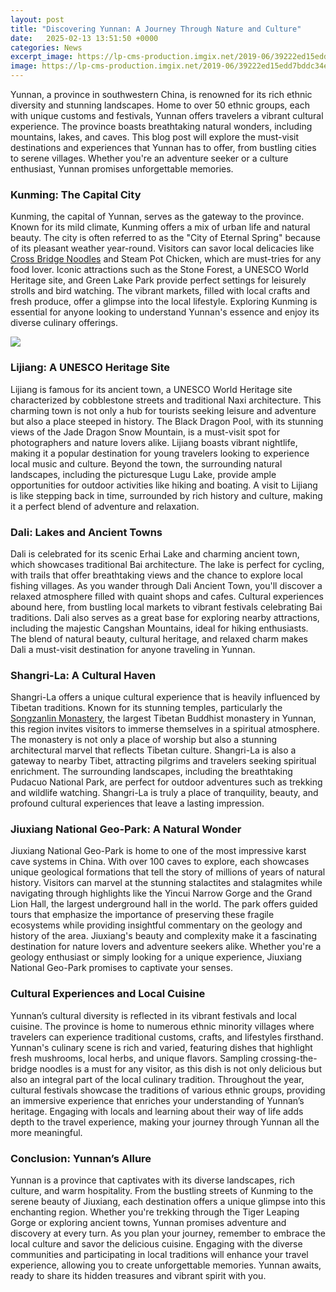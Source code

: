 ```yaml
---
layout: post
title: "Discovering Yunnan: A Journey Through Nature and Culture"
date:   2025-02-13 13:51:50 +0000
categories: News
excerpt_image: https://lp-cms-production.imgix.net/2019-06/39222ed15edd7bddc34e8a97a235de31-black-dragon-pool-park.jpg?fit=crop&amp;q=40&amp;sharp=10&amp;vib=20&amp;auto=format&amp;ixlib=react-8.6.4
image: https://lp-cms-production.imgix.net/2019-06/39222ed15edd7bddc34e8a97a235de31-black-dragon-pool-park.jpg?fit=crop&amp;q=40&amp;sharp=10&amp;vib=20&amp;auto=format&amp;ixlib=react-8.6.4
---
```


Yunnan, a province in southwestern China, is renowned for its rich ethnic diversity and stunning landscapes. Home to over 50 ethnic groups, each with unique customs and festivals, Yunnan offers travelers a vibrant cultural experience. The province boasts breathtaking natural wonders, including mountains, lakes, and caves. This blog post will explore the must-visit destinations and experiences that Yunnan has to offer, from bustling cities to serene villages. Whether you're an adventure seeker or a culture enthusiast, Yunnan promises unforgettable memories.
### Kunming: The Capital City
Kunming, the capital of Yunnan, serves as the gateway to the province. Known for its mild climate, Kunming offers a mix of urban life and natural beauty. The city is often referred to as the "City of Eternal Spring" because of its pleasant weather year-round. Visitors can savor local delicacies like [Cross Bridge Noodles](https://us.edu.vn/en/Cross-bridge_noodles) and Steam Pot Chicken, which are must-tries for any food lover. Iconic attractions such as the Stone Forest, a UNESCO World Heritage site, and Green Lake Park provide perfect settings for leisurely strolls and bird watching. The vibrant markets, filled with local crafts and fresh produce, offer a glimpse into the local lifestyle. Exploring Kunming is essential for anyone looking to understand Yunnan's essence and enjoy its diverse culinary offerings.

![](https://lp-cms-production.imgix.net/2019-06/39222ed15edd7bddc34e8a97a235de31-black-dragon-pool-park.jpg?fit=crop&amp;q=40&amp;sharp=10&amp;vib=20&amp;auto=format&amp;ixlib=react-8.6.4)
### Lijiang: A UNESCO Heritage Site
Lijiang is famous for its ancient town, a UNESCO World Heritage site characterized by cobblestone streets and traditional Naxi architecture. This charming town is not only a hub for tourists seeking leisure and adventure but also a place steeped in history. The Black Dragon Pool, with its stunning views of the Jade Dragon Snow Mountain, is a must-visit spot for photographers and nature lovers alike. Lijiang boasts vibrant nightlife, making it a popular destination for young travelers looking to experience local music and culture. Beyond the town, the surrounding natural landscapes, including the picturesque Lugu Lake, provide ample opportunities for outdoor activities like hiking and boating. A visit to Lijiang is like stepping back in time, surrounded by rich history and culture, making it a perfect blend of adventure and relaxation.
### Dali: Lakes and Ancient Towns
Dali is celebrated for its scenic Erhai Lake and charming ancient town, which showcases traditional Bai architecture. The lake is perfect for cycling, with trails that offer breathtaking views and the chance to explore local fishing villages. As you wander through Dali Ancient Town, you'll discover a relaxed atmosphere filled with quaint shops and cafes. Cultural experiences abound here, from bustling local markets to vibrant festivals celebrating Bai traditions. Dali also serves as a great base for exploring nearby attractions, including the majestic Cangshan Mountains, ideal for hiking enthusiasts. The blend of natural beauty, cultural heritage, and relaxed charm makes Dali a must-visit destination for anyone traveling in Yunnan.
### Shangri-La: A Cultural Haven
Shangri-La offers a unique cultural experience that is heavily influenced by Tibetan traditions. Known for its stunning temples, particularly the [Songzanlin Monastery](https://us.edu.vn/en/Songzanlin_Monastery), the largest Tibetan Buddhist monastery in Yunnan, this region invites visitors to immerse themselves in a spiritual atmosphere. The monastery is not only a place of worship but also a stunning architectural marvel that reflects Tibetan culture. Shangri-La is also a gateway to nearby Tibet, attracting pilgrims and travelers seeking spiritual enrichment. The surrounding landscapes, including the breathtaking Pudacuo National Park, are perfect for outdoor adventures such as trekking and wildlife watching. Shangri-La is truly a place of tranquility, beauty, and profound cultural experiences that leave a lasting impression.
### Jiuxiang National Geo-Park: A Natural Wonder
Jiuxiang National Geo-Park is home to one of the most impressive karst cave systems in China. With over 100 caves to explore, each showcases unique geological formations that tell the story of millions of years of natural history. Visitors can marvel at the stunning stalactites and stalagmites while navigating through highlights like the Yincui Narrow Gorge and the Grand Lion Hall, the largest underground hall in the world. The park offers guided tours that emphasize the importance of preserving these fragile ecosystems while providing insightful commentary on the geology and history of the area. Jiuxiang's beauty and complexity make it a fascinating destination for nature lovers and adventure seekers alike. Whether you're a geology enthusiast or simply looking for a unique experience, Jiuxiang National Geo-Park promises to captivate your senses.
### Cultural Experiences and Local Cuisine
Yunnan’s cultural diversity is reflected in its vibrant festivals and local cuisine. The province is home to numerous ethnic minority villages where travelers can experience traditional customs, crafts, and lifestyles firsthand. Yunnan's culinary scene is rich and varied, featuring dishes that highlight fresh mushrooms, local herbs, and unique flavors. Sampling crossing-the-bridge noodles is a must for any visitor, as this dish is not only delicious but also an integral part of the local culinary tradition. Throughout the year, cultural festivals showcase the traditions of various ethnic groups, providing an immersive experience that enriches your understanding of Yunnan’s heritage. Engaging with locals and learning about their way of life adds depth to the travel experience, making your journey through Yunnan all the more meaningful.
### Conclusion: Yunnan’s Allure
Yunnan is a province that captivates with its diverse landscapes, rich culture, and warm hospitality. From the bustling streets of Kunming to the serene beauty of Jiuxiang, each destination offers a unique glimpse into this enchanting region. Whether you're trekking through the Tiger Leaping Gorge or exploring ancient towns, Yunnan promises adventure and discovery at every turn. As you plan your journey, remember to embrace the local culture and savor the delicious cuisine. Engaging with the diverse communities and participating in local traditions will enhance your travel experience, allowing you to create unforgettable memories. Yunnan awaits, ready to share its hidden treasures and vibrant spirit with you.